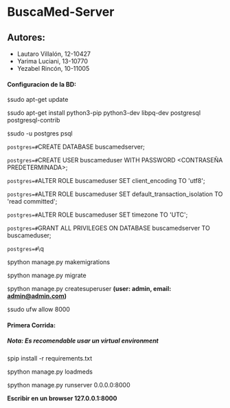 # BuscaMed-Server

## Autores:
* Lautaro Villalón, 12-10427
* Yarima Luciani, 13-10770
* Yezabel Rincón, 10-11005

#### Configuracion de la BD:

`$`sudo apt-get update

`$`sudo apt-get install python3-pip python3-dev libpq-dev postgresql postgresql-contrib

`$`sudo -u postgres psql

`postgres=#`CREATE DATABASE buscamedserver;

`postgres=#`CREATE USER buscameduser WITH PASSWORD <CONTRASEÑA PREDETERMINADA>;

`postgres=#`ALTER ROLE buscameduser SET client_encoding TO 'utf8';

`postgres=#`ALTER ROLE buscameduser SET default_transaction_isolation TO 'read committed';

`postgres=#`ALTER ROLE buscameduser SET timezone TO 'UTC';

`postgres=#`GRANT ALL PRIVILEGES ON DATABASE buscamedserver TO buscameduser;

`postgres=#`\q

`$`python manage.py makemigrations 

`$`python manage.py migrate 

`$`python manage.py createsuperuser 
**(user: admin, email: admin@admin.com)**

`$`sudo ufw allow 8000

#### Primera Corrida:
##### Nota: Es recomendable usar un virtual environment

`$`pip install -r requirements.txt

`$`python manage.py loadmeds

`$`python manage.py runserver 0.0.0.0:8000

**Escribir en un browser 127.0.0.1:8000**
